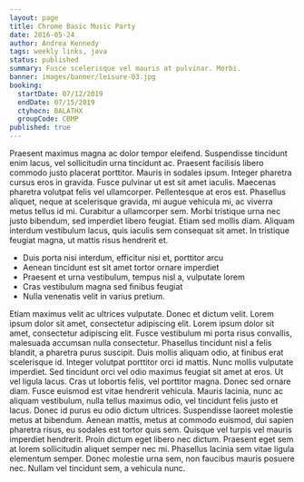 ```yaml
---
layout: page
title: Chrome Basic Music Party
date: 2016-05-24
author: Andrea Kennedy
tags: weekly links, java
status: published
summary: Fusce scelerisque vel mauris at pulvinar. Morbi.
banner: images/banner/leisure-03.jpg
booking:
  startDate: 07/12/2019
  endDate: 07/15/2019
  ctyhocn: BALATHX
  groupCode: CBMP
published: true
---
```

Praesent maximus magna ac dolor tempor eleifend. Suspendisse tincidunt enim lacus, vel sollicitudin urna tincidunt ac. Praesent facilisis libero commodo justo placerat porttitor. Mauris in sodales ipsum. Integer pharetra cursus eros in gravida. Fusce pulvinar ut est sit amet iaculis. Maecenas pharetra volutpat felis vel ullamcorper. Pellentesque at eros est. Phasellus aliquet, neque at scelerisque gravida, mi augue vehicula mi, ac viverra metus tellus id mi. Curabitur a ullamcorper sem. Morbi tristique urna nec justo bibendum, sed imperdiet libero feugiat. Etiam sed mollis diam. Aliquam interdum vestibulum lacus, quis iaculis sem consequat sit amet. In tristique feugiat magna, ut mattis risus hendrerit et.

* Duis porta nisi interdum, efficitur nisi et, porttitor arcu
* Aenean tincidunt est sit amet tortor ornare imperdiet
* Praesent et urna vestibulum, tempus nisl a, vulputate lorem
* Cras vestibulum magna sed finibus feugiat
* Nulla venenatis velit in varius pretium.

Etiam maximus velit ac ultrices vulputate. Donec et dictum velit. Lorem ipsum dolor sit amet, consectetur adipiscing elit. Lorem ipsum dolor sit amet, consectetur adipiscing elit. Fusce vestibulum mi porta risus convallis, malesuada accumsan nulla consectetur. Phasellus tincidunt nisl a felis blandit, a pharetra purus suscipit. Duis mollis aliquam odio, at finibus erat scelerisque id. Integer volutpat porttitor orci id mattis. Nunc mollis vulputate imperdiet. Sed tincidunt orci vel odio maximus feugiat sit amet at eros. Ut vel ligula lacus. Cras ut lobortis felis, vel porttitor magna.
Donec sed ornare diam. Fusce euismod est vitae hendrerit vehicula. Mauris lacinia, nunc ac aliquam vestibulum, nulla tellus maximus odio, vel tincidunt felis justo et lacus. Donec id purus eu odio dictum ultrices. Suspendisse laoreet molestie metus at bibendum. Aenean mattis, metus at commodo euismod, dui sapien pharetra risus, eu sodales est tortor quis sem. Quisque vel turpis vel mauris imperdiet hendrerit. Proin dictum eget libero nec dictum. Praesent eget sem at lorem sollicitudin aliquet semper nec mi. Phasellus lacinia sem vitae ligula elementum semper. Donec molestie urna sem, non faucibus mauris posuere nec. Nullam vel tincidunt sem, a vehicula nunc.
